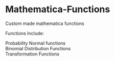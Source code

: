# Mathematica-Functions
Custom made mathematica functions

Functions Include:

Probability Normal functions \
Binomial Distribution Functions \
Transformation Functions 

